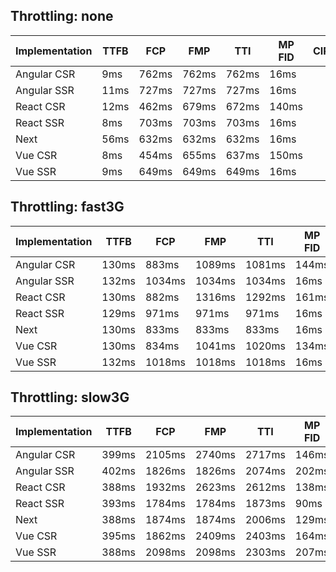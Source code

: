## Throttling: none
| Implementation | TTFB | FCP   | FMP   | TTI   | MP FID | CIR | ISP |
| -------------- | ---- | ----- | ----- | ----- | ------ | --- | --- |
| Angular CSR    | 9ms  | 762ms | 762ms | 762ms | 16ms   |     |     |
| Angular SSR    | 11ms | 727ms | 727ms | 727ms | 16ms   |     |     |
| React CSR      | 12ms | 462ms | 679ms | 672ms | 140ms  |     |     |
| React SSR      | 8ms  | 703ms | 703ms | 703ms | 16ms   |     |     |
| Next           | 56ms | 632ms | 632ms | 632ms | 16ms   |     |     |
| Vue CSR        | 8ms  | 454ms | 655ms | 637ms | 150ms  |     |     |
| Vue SSR        | 9ms  | 649ms | 649ms | 649ms | 16ms   |     |     |

## Throttling: fast3G
| Implementation | TTFB  | FCP    | FMP    | TTI    | MP FID | CIR | ISP |
| -------------- | ----- | ------ | ------ | ------ | ------ | --- | --- |
| Angular CSR    | 130ms | 883ms  | 1089ms | 1081ms | 144ms  |     |     |
| Angular SSR    | 132ms | 1034ms | 1034ms | 1034ms | 16ms   |     |     |
| React CSR      | 130ms | 882ms  | 1316ms | 1292ms | 161ms  |     |     |
| React SSR      | 129ms | 971ms  | 971ms  | 971ms  | 16ms   |     |     |
| Next           | 130ms | 833ms  | 833ms  | 833ms  | 16ms   |     |     |
| Vue CSR        | 130ms | 834ms  | 1041ms | 1020ms | 134ms  |     |     |
| Vue SSR        | 132ms | 1018ms | 1018ms | 1018ms | 16ms   |     |     |

## Throttling: slow3G
| Implementation | TTFB  | FCP    | FMP    | TTI    | MP FID | CIR | ISP |
| -------------- | ----- | ------ | ------ | ------ | ------ | --- | --- |
| Angular CSR    | 399ms | 2105ms | 2740ms | 2717ms | 146ms  |     |     |
| Angular SSR    | 402ms | 1826ms | 1826ms | 2074ms | 202ms  |     |     |
| React CSR      | 388ms | 1932ms | 2623ms | 2612ms | 138ms  |     |     |
| React SSR      | 393ms | 1784ms | 1784ms | 1873ms | 90ms   |     |     |
| Next           | 388ms | 1874ms | 1874ms | 2006ms | 129ms  |     |     |
| Vue CSR        | 395ms | 1862ms | 2409ms | 2403ms | 164ms  |     |     |
| Vue SSR        | 388ms | 2098ms | 2098ms | 2303ms | 207ms  |     |     |